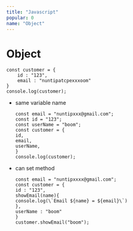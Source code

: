 ```yaml
---
title: "Javascript"
popular: 0
name: "Object"
---
```


# Object

```
const customer = {
    id : "123",
    email : "nuntipatcpexxxoom"
}
console.log(customer);
```

- same variable name

  ```
  const email = "nuntipxxx@gmail.com";
  const id = "123";
  const userName = "boom";
  const customer = {
  id,
  email,
  userName,
  }
  console.log(customer);

  ```

- can set method

  ```
  const email = "nuntipxxxx@gmail.com";
  const customer = {
  id : "123",
  showEmail(name){
  console.log(\`Email ${name} = ${email}\`)
  },
  userName : "boom"
  }
  customer.showEmail("boom");
  ```
